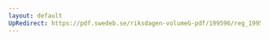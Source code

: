 ```yaml
---
layout: default
UpRedirect: https://pdf.swedeb.se/riksdagen-volumeG-pdf/199596/reg_199596/reg_199596_0251.pdf
---
```

